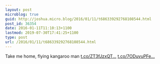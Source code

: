 ```yaml
---
layout: post
microblog: true
guid: http://joshua.micro.blog/2016/01/11/t686339292768108544.html
post_id: 36354
date: 2016-01-11T11:10:13+1100
lastmod: 2019-07-30T17:41:25+1100
type: post
url: /2016/01/11/t686339292768108544.html
---
```

Take me home, flying kangaroo man [t.co/ZT3fJzxQT...](https://t.co/ZT3fJzxQTU) [t.co/7ODuvuPFe...](https://t.co/7ODuvuPFeV)
